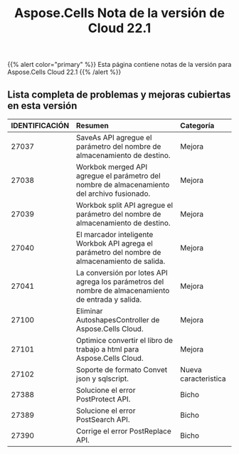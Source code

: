 ﻿---
title: Aspose.Cells Nota de la versión de Cloud 22.1
second_title: Aspose.Cells Cloud Documen
type: docs
url: /es/aspose-cells-cloud-22-1-release-notes/
description: Aspose.Cells La nube admite Excel para crear, convertir, fusionar, dividir, proteger, operación de objetos internos, etc.
weight: 21
---
{{% alert color="primary" %}} 
Esta página contiene notas de la versión para Aspose.Cells Cloud 22.1
{{% /alert %}} 
## **Lista completa de problemas y mejoras cubiertas en esta versión**
|**IDENTIFICACIÓN**|**Resumen**|**Categoría**|
|:- |:- |:- |
|27037 |SaveAs API agregue el parámetro del nombre de almacenamiento de destino.| Mejora|
|27038 |Workbok merged API agregue el parámetro del nombre de almacenamiento del archivo fusionado.| Mejora|
|27039 |Workbok split API agregue el parámetro del nombre de almacenamiento de destino.| Mejora|
|27040 |El marcador inteligente Workbok API agrega el parámetro del nombre de almacenamiento de salida.| Mejora|
|27041 |La conversión por lotes API agrega los parámetros del nombre de almacenamiento de entrada y salida.| Mejora|
|27100 |Eliminar AutoshapesController de Aspose.Cells Cloud.| Mejora|
|27101 |Optimice convertir el libro de trabajo a html para Aspose.Cells Cloud.| Mejora|
|27102 |Soporte de formato Convet json y sqlscript.| Nueva caracteristica|
|27388 |Solucione el error PostProtect API.| Bicho|
|27389 |Solucione el error PostSearch API.| Bicho|
|27390 |Corrige el error PostReplace API.| Bicho|

